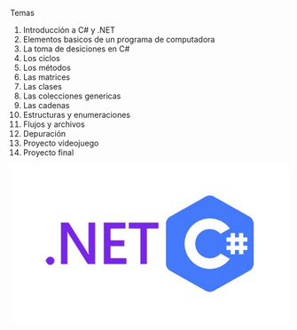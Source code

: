 

Temas
1. Introducción a C# y .NET
2. Elementos basicos de un programa de computadora
3. La toma de desiciones en C#
4. Los ciclos
5. Los métodos
6. Las matrices
7. Las clases
8. Las colecciones genericas
9. Las cadenas
10. Estructuras y enumeraciones
11. Flujos y archivos
12. Depuración
13. Proyecto videojuego
14. Proyecto final

![image.net](https://github.com/luisjacobpy/.NET_con_C-Sharp_Curso_programador/blob/main/.NET.jpg)
